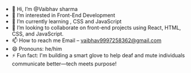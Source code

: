 - 👋 Hi, I’m @Vaibhav sharma 
- 👀 I’m interested in Front-End Development
- 🌱 I’m currently learning , CSS and JavaScript
- 💞️ I’m looking to collaborate on front-end projects using React, HTML, CSS, and JavaScript.
- 📫 How to reach me Email – vaibhav9997258362@gmail.com
- 😄 Pronouns: he/him
- ⚡ Fun fact: I'm building a smart glove to help deaf and mute individuals communicate better—tech meets purpose!
<!---
WHITEDEVILdn/WHITEDEVILdn is a ✨ special ✨ repository because its `README.md` (this file) appears on your GitHub profile.
You can click the Preview link to take a look at your changes.
--->
